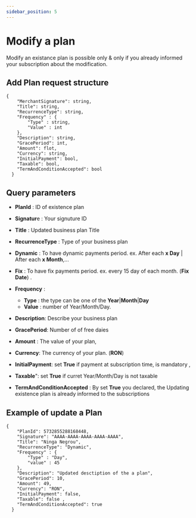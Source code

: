 ```yaml
---
sidebar_position: 5
---
```


# Modify a plan
Modify an existance plan is possible only & only if you already informed your subscription about the modification.

## Add Plan request structure  

```
{
    "MerchantSignature": string,
    "Title": string,
    "RecurrenceType": string,
    "Frequency" : {
        "Type" : string,
        "Value" : int
    },
    "Description": string,
    "GracePeriod": int,
    "Amount": flot,
    "Currency": string,
    "InitialPayment": bool,
    "Taxable": bool,
    "TermAndConditionAccepted": bool
  }
```

## Query parameters
  -  **PlanId** : ID of existence plan
  -  **Signatur**e : Your signuture ID 
  -  **Title** : Updated business plan Title
  -  **RecurrenceType** : Type of your business plan
  -    **Dynamic** :  To have dynamic payments period. ex. After each **x Day** | After each **x Month**,... 
  -    **Fix** : To have fix payments period. ex. every 15 day of each month. (**Fix Date**) . 
  -  **Frequency** : 
        -  **Type** : the type can be one of the **Year**|**Month**|**Day**
        -  **Value** : number of Year/Month/Day. 

  -  **Description**: Describe your business plan
  -  **GracePeriod**: Number of of free daies 
  -  **Amount** : The value of your plan,
  -  **Currency**: The currency of your plan. (**RON**)
  -  **InitialPayment**: set **True** if payment at subscription time, is mandatory ,
  -  **Taxable**": set **True** if curret Year/Month/Day is not taxable
  -  **TermAndConditionAccepted** : By set **True** you declared, the Updating existence plan is already informed to the subscriptions 

## Example of update a Plan

```
{
    "PlanId": 5732855288168448,
    "Signature": "AAAA-AAAA-AAAA-AAAA-AAAA",
    "Title": "Ninga Negrou",
    "RecurrenceType": "Dynamic",
    "Frequency" : {
        "Type" : "Day",
        "value" : 45
    },
    "Description": "Updated desctiption of the a plan",
    "GracePeriod": 10,
    "Amount": 49,
    "Currency": "RON",
    "InitialPayment": false,
    "Taxable": false ,
    "TermAndConditionAccepted": true
  }
```